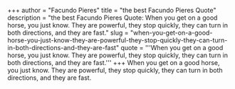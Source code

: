 +++
author = "Facundo Pieres"
title = "the best Facundo Pieres Quote"
description = "the best Facundo Pieres Quote: When you get on a good horse, you just know. They are powerful, they stop quickly, they can turn in both directions, and they are fast."
slug = "when-you-get-on-a-good-horse-you-just-know-they-are-powerful-they-stop-quickly-they-can-turn-in-both-directions-and-they-are-fast"
quote = '''When you get on a good horse, you just know. They are powerful, they stop quickly, they can turn in both directions, and they are fast.'''
+++
When you get on a good horse, you just know. They are powerful, they stop quickly, they can turn in both directions, and they are fast.
